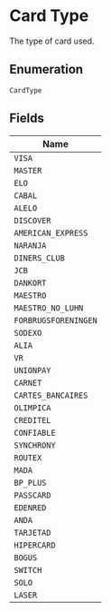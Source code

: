 
# Card Type

The type of card used.

## Enumeration

`CardType`

## Fields

| Name |
|  --- |
| `VISA` |
| `MASTER` |
| `ELO` |
| `CABAL` |
| `ALELO` |
| `DISCOVER` |
| `AMERICAN_EXPRESS` |
| `NARANJA` |
| `DINERS_CLUB` |
| `JCB` |
| `DANKORT` |
| `MAESTRO` |
| `MAESTRO_NO_LUHN` |
| `FORBRUGSFORENINGEN` |
| `SODEXO` |
| `ALIA` |
| `VR` |
| `UNIONPAY` |
| `CARNET` |
| `CARTES_BANCAIRES` |
| `OLIMPICA` |
| `CREDITEL` |
| `CONFIABLE` |
| `SYNCHRONY` |
| `ROUTEX` |
| `MADA` |
| `BP_PLUS` |
| `PASSCARD` |
| `EDENRED` |
| `ANDA` |
| `TARJETAD` |
| `HIPERCARD` |
| `BOGUS` |
| `SWITCH` |
| `SOLO` |
| `LASER` |

